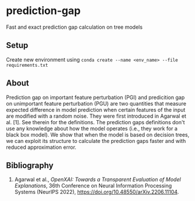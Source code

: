 # prediction-gap
Fast and exact prediction gap calculation on tree models

## Setup
Create new environment using
```conda create --name <env_name> --file requirements.txt```

## About
Prediction gap on important feature perturbation (PGI) and predicition gap on unimportant feature perturbation (PGU) are two quantities that measure expected difference in model prediction when certain features of the input are modified with a random noise. They were first introduced in Agarwal et al. [1]. See therein for the definitions. The prediction gaps definitions don't use any knowledge about how the model operates (i.e., they work for a black box model). We show that when the model is based on decision trees, we can exploit its structure to calculate the prediction gaps faster and with reduced approximation error.

## Bibliography
1. Agarwal et al., *OpenXAI: Towards a Transparent Evaluation of Model Explanations*, 36th Conference on Neural Information Processing Systems (NeurIPS 2022), https://doi.org/10.48550/arXiv.2206.11104.
